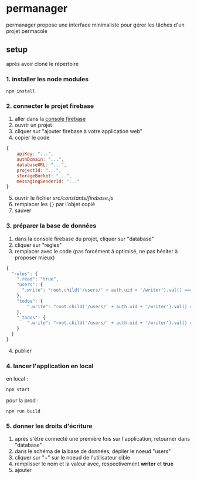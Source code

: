 # permanager
permanager propose une interface minimaliste pour gérer les tâches d'un projet permacole   

## setup
après avoir cloné le répertoire

### 1. installer les node modules
    npm install
    
### 2. connecter le projet firebase
1. aller dans la [console firebase](https://console.firebase.google.com/)
2. ouvrir un projet
3. cliquer sur "ajouter firebase à votre application web"
4. copier le code

```javascript
{
    apiKey: "...",
    authDomain: "...",
    databaseURL: "...",
    projectId: "...",
    storageBucket: "...",
    messagingSenderId: "..."
}
```

5. ouvrir le fichier *src/constants/firebase.js*
6. remplacer les `{}` par l'objet copié
7. sauver

### 3. préparer la base de données
1. dans la console firebase du projet, cliquer sur "database"
2. cliquer sur "régles"
3. remplacer avec le code (pas forcément à optimisé, ne pas hésiter à proposer mieux)

```javascript
{
  "rules": {
    ".read": "true",
    "users": {
      ".write": "root.child('/users/' + auth.uid + '/writer').val() === true || !data.exists()"
    },
    "todos": {
    	".write": "root.child('/users/' + auth.uid + '/writer').val() === true"
    },
    "_todos": {
    	".write": "root.child('/users/' + auth.uid + '/writer').val() === true"
    }
  }
}
```

4. publier

### 4. lancer l'application en local
en local :

    npm start
    
pour la prod :

    npm run build
    

### 5. donner les droits d'écriture
1. après s'être connecté une première fois sur l'application, retourner dans "database"
2. dans le schéma de la base de données, déplier le noeud "users"
3. cliquer sur "+" sur le noeud de l'utilisateur cible
4. remplisser le nom et la valeur avec, respectivement **writer** et **true**
5. ajouter
